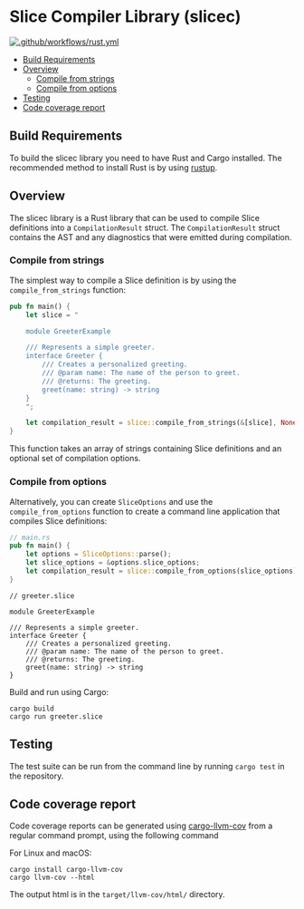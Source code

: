 # Slice Compiler Library (slicec)

[![.github/workflows/rust.yml](https://github.com/icerpc/slicec/actions/workflows/rust.yml/badge.svg?branch=main)](https://github.com/icerpc/slicec/actions?query=branch:main)

- [Build Requirements](#build-requirements)
- [Overview](#overview)
  - [Compile from strings](#compile-from-strings)
  - [Compile from options](#compile-from-options)
- [Testing](#testing)
- [Code coverage report](#code-coverage-report)

## Build Requirements

To build the slicec library you need to have Rust and Cargo installed. The recommended method to install Rust is by
using [rustup](https://rustup.rs).

## Overview

The slicec library is a Rust library that can be used to compile Slice definitions into a `CompilationResult` struct.
The `CompilationResult` struct contains the AST and any diagnostics that were emitted during compilation.

### Compile from strings

The simplest way to compile a Slice definition is by using the `compile_from_strings` function:

```rust
pub fn main() {
    let slice = "

    module GreeterExample

    /// Represents a simple greeter.
    interface Greeter {
        /// Creates a personalized greeting.
        /// @param name: The name of the person to greet.
        /// @returns: The greeting.
        greet(name: string) -> string
    }
    ";

    let compilation_result = slice::compile_from_strings(&[slice], None);
}
```

This function takes an array of strings containing Slice definitions and an optional set of compilation options.

### Compile from options

Alternatively, you can create `SliceOptions` and use the `compile_from_options` function to create a command line
application that compiles Slice definitions:

```rust
// main.rs
pub fn main() {
    let options = SliceOptions::parse();
    let slice_options = &options.slice_options;
    let compilation_result = slice::compile_from_options(slice_options);
}
```

```slice
// greeter.slice

module GreeterExample

/// Represents a simple greeter.
interface Greeter {
    /// Creates a personalized greeting.
    /// @param name: The name of the person to greet.
    /// @returns: The greeting.
    greet(name: string) -> string
}
```

Build and run using Cargo:

```shell
cargo build
cargo run greeter.slice
```

## Testing

The test suite can be run from the command line by running `cargo test` in the repository.

## Code coverage report

Code coverage reports can be generated using [cargo-llvm-cov](https://github.com/taiki-e/cargo-llvm-cov) from a regular
command prompt, using the following command

For Linux and macOS:

```shell
cargo install cargo-llvm-cov
cargo llvm-cov --html
```

The output html is in the `target/llvm-cov/html/` directory.

